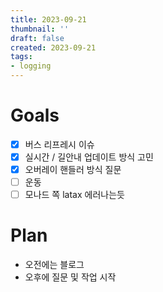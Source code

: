 ```yaml
---
title: 2023-09-21
thumbnail: ''
draft: false
created: 2023-09-21
tags:
- logging
---
```


# Goals

* [x] 버스 리프레시 이슈
* [x] 실시간 / 길안내 업데이트 방식 고민
* [x] 오버레이 핸들러 방식 질문
* [ ] 운동
* [ ] 모나드 쪽 latax 에러나는듯

# Plan

* 오전에는 블로그
* 오후에 질문 및 작업 시작
